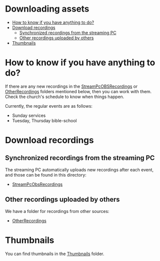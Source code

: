 <h1>Downloading assets</h1>

<!-- TOC -->
* [How to know if you have anything to do?](#how-to-know-if-you-have-anything-to-do)
* [Download recordings](#download-recordings)
  * [Synchronized recordings from the streaming PC](#synchronized-recordings-from-the-streaming-pc)
  * [Other recordings uploaded by others](#other-recordings-uploaded-by-others)
* [Thumbnails](#thumbnails)
<!-- TOC -->

# How to know if you have anything to do?

If there are any new recordings in the [StreamPcOBSRecordings](https://drive.google.com/drive/folders/1481RIYeUCDoGzn1Gs2k_BB6f6PxW0zcU) or [OtherRecordings](https://drive.google.com/drive/folders/17gQgmRwi3JmZXZ_OICUVdbewtcM3omxd?usp=sharing) folders mentioned below,
then you can work with them. Check the church's schedule to know when things happen.

Currently, the regular events are as follows:
 * Sunday services
 * Tuesday, Thursday bible-school


# Download recordings

## Synchronized recordings from the streaming PC

The streaming PC automatically uploads new recordings after each event,
and those can be found in this directory:

 * [StreamPcObsRecordings](https://drive.google.com/drive/folders/1481RIYeUCDoGzn1Gs2k_BB6f6PxW0zcU)

## Other recordings uploaded by others

We have a folder for recordings from other sources:

 * [OtherRecordings](https://drive.google.com/drive/folders/17gQgmRwi3JmZXZ_OICUVdbewtcM3omxd?usp=sharing)

# Thumbnails

You can find thumbnails in the [Thumbnails](https://drive.google.com/drive/folders/1G_yGUalItjvr9RIatlAt7c1_WIkqtqAj?usp=sharing) folder.

